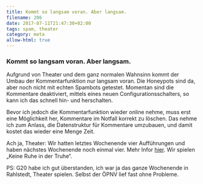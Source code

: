 ```yaml
---
title: Kommt so langsam voran. Aber langsam.
filename: 206
date: 2017-07-11T21:47:30+02:00
tags: spam, theater
category: meta
allow-html: true
---
```

### Kommt so langsam voran. Aber langsam.
<p>Aufgrund von Theater und dem ganz normalen Wahnsinn kommt der Umbau der Kommentarfunktion nur langsam voran. Die Honeypots sind da, aber noch nicht mit echten Spambots getestet. Momentan sind die Kommentare deaktiviert, mittels eines neuen Configurationsschalters, so kann ich das schnell hin- und herschalten.</p>

<p>Bevor ich jedoch die Kommentarfunktion wieder online nehme, muss erst eine Möglichkeit her, Kommentare im Notfall korrekt zu löschen. Das nehme ich zum Anlass, die Datenstruktur für Kommentare umzubauen, und damit kostet das wieder eine Menge Zeit.</p>

<p>Ach ja, Theater: Wir hatten letztes Wochenende vier Aufführungen und haben nächstes Wochenende noch einmal vier. Mehr Infor <a href="http://art-hh.de/">hier</a>. Wir spielen „Keine Ruhe in der Truhe“.</p>

<p>PS: G20 habe ich gut überstanden, ich war ja das ganze Wochenende in Rahlstedt, Theater spielen. Selbst der ÖPNV lief fast ohne Probleme.</p>

